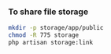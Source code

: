 ### To share file storage
```bash
mkdir -p storage/app/public
chmod -R 775 storage
php artisan storage:link


```